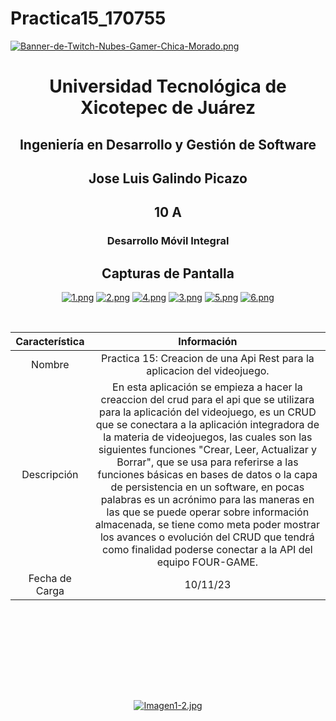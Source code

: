 # Practica15_170755

[![Banner-de-Twitch-Nubes-Gamer-Chica-Morado.png](https://i.postimg.cc/15q3LFXF/Banner-de-Twitch-Nubes-Gamer-Chica-Morado.png)](https://postimg.cc/MvzwBvyZ)

<div align="center">
  
# Universidad Tecnológica de Xicotepec de Juárez


## Ingeniería en Desarrollo y Gestión de Software
## Jose Luis Galindo Picazo
## 10 A
### Desarrollo Móvil Integral


## Capturas de Pantalla

  [![1.png](https://i.postimg.cc/brtqMpkL/1.png)](https://postimg.cc/WqsRqR9J)
  [![2.png](https://i.postimg.cc/5t2YrQ03/2.png)](https://postimg.cc/SnHx2sc2)
  [![4.png](https://i.postimg.cc/x8McmKx0/4.png)](https://postimg.cc/N2GsqrvV)
  [![3.png](https://i.postimg.cc/wM8B916n/3.png)](https://postimg.cc/341hBJ0Z)
  [![5.png](https://i.postimg.cc/KYCG51g4/5.png)](https://postimg.cc/FfgXrspQ)
  [![6.png](https://i.postimg.cc/h4LD9P4P/6.png)](https://postimg.cc/V5NPwwb3)



&nbsp;
&nbsp;


|  Característica |  Información |
| :------------: | :------------: |
| Nombre  |  Practica 15: Creacion de una Api Rest para la aplicacion del videojuego. |
| Descripción  | En esta aplicación se empieza a hacer la creaccion del crud para el api que se utilizara para la aplicación del videojuego, es un CRUD que se conectara a la aplicación integradora de la materia de videojuegos, las cuales son las siguientes funciones "Crear, Leer, Actualizar y Borrar", que se usa para referirse a las funciones básicas en bases de datos o la capa de persistencia en un software, en pocas palabras es un acrónimo para las maneras en las que se puede operar sobre información almacenada, se tiene como meta poder mostrar los avances o evolución del CRUD que tendrá como finalidad poderse conectar a la API del equipo FOUR-GAME. |
|  Fecha de Carga | 10/11/23  |

&nbsp;
&nbsp;

&nbsp;
&nbsp;

<br>
<br>
<br>
<br>

[![Imagen1-2.jpg](https://i.postimg.cc/x1swjyVj/Imagen1-2.jpg)](https://postimg.cc/0zwWcSNh)



&nbsp;
&nbsp;
